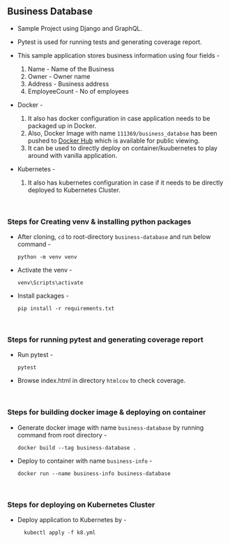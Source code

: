 Business Database
----------------------------

- Sample Project using Django and GraphQL.
- Pytest is used for running tests and generating coverage report.
- This sample application stores business information using four fields -
    1. Name - Name of the Business
    2. Owner - Owner name
    3. Address - Business address
    4. EmployeeCount - No of employees
    

- Docker - 
    1. It also has docker configuration in case application needs to be packaged up in Docker. 
    2. Also, Docker Image with name `111369/business_databse` has been pushed to 
       [Docker Hub](https://hub.docker.com/repository/docker/111369/business-database) which is available for public 
       viewing.
    3. It can be used to directly deploy on container/kuubernetes to play around with vanilla application.

    
- Kubernetes -
    1. It also has kubernetes configuration in case if it needs to be directly deployed to Kubernetes Cluster.
    
&nbsp;

### Steps for Creating venv & installing python packages

- After cloning, `cd` to root-directory `business-database` and run below command -
    ```
    python -m venv venv 
    ```
- Activate the venv -
    ```
    venv\Scripts\activate
    ```
- Install packages -
    ```
    pip install -r requirements.txt
    ```

&nbsp;

### Steps for running pytest and generating coverage report

- Run pytest -
    ```
    pytest
    ```
  
- Browse index.html in directory `htmlcov` to check coverage.


&nbsp;

### Steps for building docker image & deploying on container

- Generate docker image with name `business-database`  by running command from root directory -
    ```
    docker build --tag business-database .
    ```
  
- Deploy to container with name `business-info` -
    ```
    docker run --name business-info business-database
    ```

&nbsp; 
 
### Steps for deploying on Kubernetes Cluster 

- Deploy application to Kubernetes by -
  ```
    kubectl apply -f k8.yml
  ```
